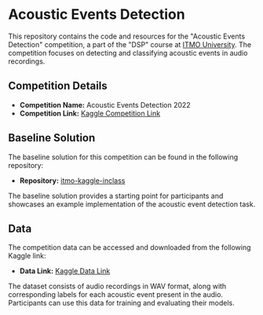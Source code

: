 # Acoustic Events Detection

This repository contains the code and resources for the "Acoustic Events Detection" competition, a part of the "DSP" course at [ITMO University](https://en.itmo.ru/). The competition focuses on detecting and classifying acoustic events in audio recordings.

## Competition Details

- **Competition Name:** Acoustic Events Detection 2022
- **Competition Link:** [Kaggle Competition Link](https://www.kaggle.com/competitions/hse-acoustic-event-detection-2022/overview)

## Baseline Solution

The baseline solution for this competition can be found in the following repository:

- **Repository:** [itmo-kaggle-inclass](https://github.com/Tvicker/itmo-kaggle-inclass)

The baseline solution provides a starting point for participants and showcases an example implementation of the acoustic event detection task.

## Data

The competition data can be accessed and downloaded from the following Kaggle link:

- **Data Link:** [Kaggle Data Link](https://www.kaggle.com/competitions/hse-acoustic-event-detection-2022/data)

The dataset consists of audio recordings in WAV format, along with corresponding labels for each acoustic event present in the audio. Participants can use this data for training and evaluating their models.
